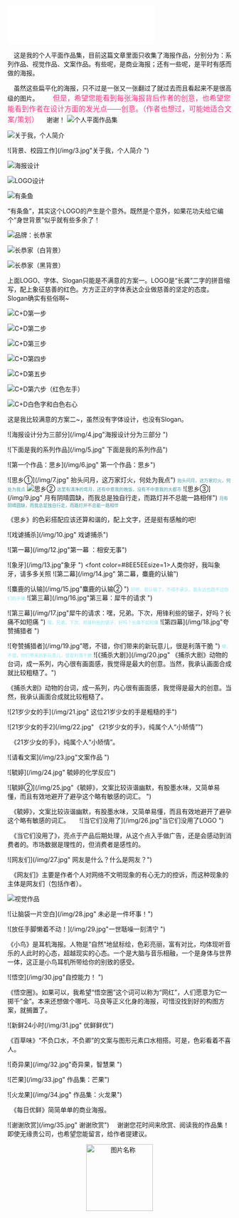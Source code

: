 
<iframe frameborder="no" border="0" marginwidth="0" marginheight="0" width=330 height=86 src="//music.163.com/outchain/player?type=2&id=5276811&auto=1&height=66"></iframe>

　这是我的个人平面作品集，目前这篇文章里面只收集了海报作品，分别分为：系列作品、视觉作品、文案作品。有些呢，是商业海报；还有一些呢，是平时有感而做的海报。

　虽然这些扁平化的海报，只不过是一张又一张翻过了就过去而且看起来不是很高级的图片。
　　<font color=#F93A86 size=3>但是，希望您能看到每张海报背后作者的创意，也希望您能看到作者在设计方面的发光点——创意。（作者也想过，可能她适合文案/策划）</font>
　谢谢！
![个人平面作品集](/img/1.jpg"这是我的作品集")

![关于我，个人简介](/img/2.jpg"关于我，个人简介")

![背景、校园工作](/img/3.jpg"关于我，个人简介 ")


![海报设计](/img/xbzg1.jpg)

![LOGO设计](/img/xbzg2.jpg)

![有条鱼](/img/xbzg3.jpg)

“有条鱼”，其实这个LOGO的产生是个意外。既然是个意外，如果花功夫给它编个“身世背景”似乎就有些多余了！

![品牌：长恭家](/img/2xbzg1.jpg)

![长恭家（白背景）](/img/2xbzg2.jpg)

![长恭家（黑背景）](/img/2xbzg3.jpg)

上面LOGO、字体、Slogan只能是不满意的方案一。LOGO是“长龚”二字的拼音缩写，配上象征慈善的红色。方方正正的字体表达企业做慈善的坚定的态度。Slogan确实有些俗啊~

![C+D第一步](/img/3xbzg1.jpg)

![C+D第二步](/img/3xbzg2.jpg)

![C+D第三步](/img/3xbzg3.jpg)

![C+D第四步](/img/3xbzg4.jpg)

![C+D第五步](/img/3xbzg5.jpg)

![C+D第六步（红色左手）](/img/3xbzg6.jpg)

![C+D白色字和白色右心](/img/3xbzg7.jpg)

这是我比较满意的方案二~，虽然没有字体设计，也没有Slogan。


![海报设计分为三部分](/img/4.jpg"海报设计分为三部分 ")

![下面是我的系列作品](/img/5.jpg" 下面是我的系列作品")

![第一个作品：思乡](/img/6.jpg" 第一个作品：思乡")

![思乡①](/img/7.jpg" 抬头问月，这万家灯火，何处为我点")
<font color=#409aa0 size=1>抬头问月，这万家灯火，何处为我点</font>
![思乡②](/img/8.jpg"这里有清净的弯月，还有中意我的晚饭，没有不中意我的大都市")
<font color=#409aa0 size=1>这里有清净的弯月，还有中意我的晚饭，没有不中意我的大都市</font>
![思乡③](/img/9.jpg" 月有阴晴圆缺，而我总是独自行走，而路灯并不总能一路相伴")
<font color=#409aa0 size=1>月有阴晴圆缺，而我总是独自行走，而路灯并不总能一路相伴</font>

《思乡》的色彩搭配应该还算和谐的，配上文字，还是挺有感触的吧!

![戏谑捕杀](/img/10.jpg" 戏谑捕杀")

![第一幕](/img/12.jpg"第一幕 ：相安无事")

![象牙](/img/13.jpg"象牙 ")
<font color=#8EE5EEsize=1>人类你好，我叫象牙，请多多关照</font>
![第二幕](/img/14.jpg" 第二幕，麋鹿的认输")

![麋鹿的认输](/img/15.jpg"麋鹿的认输② ")
<font color=#8EE5EE size=1>好吧，我认输了，不得不承认，我永远也跑不过你们的子弹</font>
![第三幕](/img/16.jpg"第三幕：犀牛的请求 ")

![第三幕](/img/17.jpg"犀牛的请求：嘿，兄弟。下次，用锋利些的锯子，好吗？长痛不如短痛 ")
<font color=#8EE5EE size=1>嘿，兄弟。下次，用锋利些的锯子，好吗？长痛不如短痛</font>
![第四幕](/img/18.jpg"夸赞捕猎者 ")

![夸赞捕猎者](/img/19.jpg"嗯，不错，你们带来的新玩意儿，很是利落干脆 ")
<font color=#8EE5EE size=1>嗯，不错，你们带来的新玩意儿，很是利落干脆</font>
![《捕杀大剧》](/img/20.jpg" 《捕杀大剧》动物的台词，成一系列，内心很有画面感，我觉得是最大的创意。当然，我承认画面合成就比较粗糙了。")

《捕杀大剧》动物的台词，成一系列，内心很有画面感，我觉得是最大的创意。当然，我承认画面合成就比较粗糙了。

![21岁少女的手](/img/21.jpg" 这位21岁少女的手是粗糙的手")

![21岁少女的手2](/img/22.jpg" 《21岁少女的手》，纯属个人“小矫情”")

　《21岁少女的手》，纯属个人“小矫情”。

![请看文案](/img/23.jpg"文案作品 ")

![毓婷](/img/24.jpg" 毓婷的化学反应")

![毓婷②](/img/25.jpg"《毓婷》，文案比较诙谐幽默，有股墨水味，又简单易懂，而且有效地避开了避孕这个略有敏感的词汇。 ")

　《毓婷》，文案比较诙谐幽默，有股墨水味，又简单易懂，而且有效地避开了避孕这个略有敏感的词汇。
　
![当它们没用了](/img/26.jpg"当它们没用了LOGO ")

　《当它们没用了》，亮点于产品后期处理，从这个点入手做广告，还是会感动到消费者的。市场数据是理性的，但消费者是感性的。

![网友们](/img/27.jpg" 网友是什么？什么是网友？")

　《网友们》主要是作者个人对网络不文明现象的有心无力的控诉，而这种现象的主体是网友们（包括作者）。

![视觉作品](img/ujzp.jpg)

![让脑袋一片空白](/img/28.jpg" 未必是一件坏事！")

![放任手脚懒着不动！](/img/29.jpg"一世聒噪一刻清宁 ")

《小鸟》是耳机海报。人物是“自然”地鼠标绘，色彩亮丽，富有对比，均体现听音乐的人此时的心态，超越现实的心态。一个是大脑与音乐相融，一个是身体与世界一体，这正是小鸟耳机所带给你的别致的感受。

![悟空](/img/30.jpg"自控能力！ ")

《悟空圈》。如果可以，我希望“悟空圈”这个词可以称为“网红”，人们愿意为它一掷千“金”。本来还想做个哪吒、马良等正义化身的海报，可惜没找到好的构图方案，就搁置了。

![新鲜24小时(/img/31.jpg" 优鲜鲜优")

《百草味》“不负口水，不负卿”的文案与图形元素口水相搭。可是，色彩看着不喜人。

![奇异果](/img/32.jpg"奇异果，智慧果 ")

![芒果](/img/33.jpg" 作品集：芒果")

![火龙果](/img/34.jpg" 作品集：火龙果")

　《每日优鲜》简简单单的商业海报。

![谢谢欣赏](/img/35.jpg" 谢谢欣赏")
　谢谢您花时间来欣赏、阅读我的作品集！即使无缘贵公司，也希望您能留言，给作者提建议。

 <div  align="center"><img src="/img/36.gif" width = "150" height = "150" alt="图片名称" align=center /></div>
